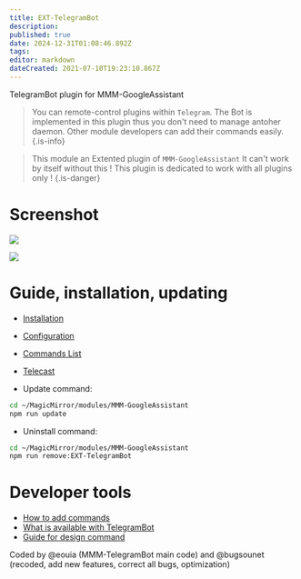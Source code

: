 ```yaml
---
title: EXT-TelegramBot
description: 
published: true
date: 2024-12-31T01:08:46.892Z
tags: 
editor: markdown
dateCreated: 2021-07-10T19:23:10.867Z
---
```


TelegramBot plugin for MMM-GoogleAssistant<br>

> You can remote-control plugins within `Telegram`.
> The Bot is implemented in this plugin thus you don't need to manage antoher daemon.
> Other module developers can add their commands easily.
{.is-info}

> This module an Extented plugin of `MMM-GoogleAssistant`
> It can't work by itself without this !
> This plugin is dedicated to work with all plugins only !
{.is-danger}

# Screenshot

![](https://raw.githubusercontent.com/bugsounet/MMM-GoogleAssistant/dev/EXTs/EXT-TelegramBot/screenshot/sc_fullsize.png)

![](https://raw.githubusercontent.com/bugsounet/MMM-GoogleAssistant/dev/EXTs/EXT-TelegramBot/screenshot/sc_overflowed.png)

# Guide, installation, updating

 * [Installation](/en/EXT-TelegramBot/Installation)

 * [Configuration](/en/EXT-TelegramBot/Configuration)
 
 * [Commands List](/en/EXT-TelegramBot/CommandsList)
 
 * [Telecast](/en/EXT-TelegramBot/Telecast)

 * Update command:

```sh
cd ~/MagicMirror/modules/MMM-GoogleAssistant
npm run update
```

  * Uninstall command:

```sh
cd ~/MagicMirror/modules/MMM-GoogleAssistant
npm run remove:EXT-TelegramBot
```

# Developer tools

 * [How to add commands](/en/EXT-TelegramBot/DevCommands)
 * [What is available with TelegramBot](/en/EXT-TelegramBot/devAvailable)
 * [Guide for design command](/en/EXT-TelegramBot/devDesign)
 
 Coded by @eouia (MMM-TelegramBot main code) and @bugsounet (recoded, add new features, correct all bugs, optimization)